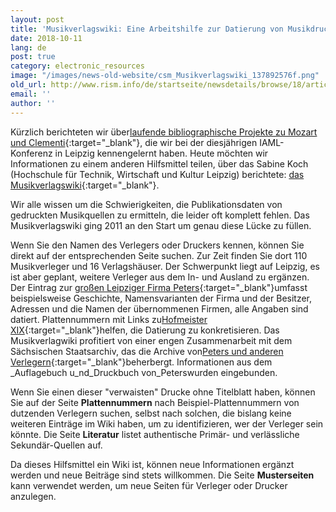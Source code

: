 ```yaml
---
layout: post
title: 'Musikverlagswiki: Eine Arbeitshilfe zur Datierung von Musikdrucken'
date: 2018-10-11
lang: de
post: true
category: electronic_resources
image: "/images/news-old-website/csm_Musikverlagswiki_137892576f.png"
old_url: http://www.rism.info/de/startseite/newsdetails/browse/18/article/64/musikverlagswiki-a-source-for-dating-printed-music.html
email: ''
author: ''
---
```


Kürzlich berichteten wir über[laufende bibliographische Projekte zu Mozart und Clementi](http://www.rism.info/home/newsdetails/?tx_ttnews%5BbackPid%5D=2&tx_ttnews%5Btt_news%5D=1709&cHash=27ebcbd4438ffec144c40bf8992626f3){:target="_blank"}, die wir bei der diesjährigen IAML-Konferenz in Leipzig kennengelernt haben. Heute möchten wir Informationen zu einem anderen Hilfsmittel teilen, über das Sabine Koch (Hochschule für Technik, Wirtschaft und Kultur Leipzig) berichtete: [das Musikverlagswiki](http://www.musikdrucke.htwk-leipzig.de/wordpress/){:target="_blank"}.

Wir alle wissen um die Schwierigkeiten, die Publikationsdaten von gedruckten Musikquellen zu ermitteln, die leider oft komplett fehlen. Das Musikverlagswiki ging 2011 an den Start um genau diese Lücke zu füllen.

Wenn Sie den Namen des Verlegers oder Druckers kennen, können Sie direkt auf der entsprechenden Seite suchen. Zur Zeit finden Sie dort 110 Musikverleger und 16 Verlagshäuser. Der Schwerpunkt liegt auf Leipzig, es ist aber geplant, weitere Verleger aus dem In- und Ausland zu ergänzen. Der Eintrag zur [großen Leipziger Firma Peters](http://www.musikdrucke.htwk-leipzig.de/wordpress/?p=2911){:target="_blank"}umfasst beispielsweise Geschichte, Namensvarianten der Firma und der Besitzer, Adressen und die Namen der übernommenen Firmen, alle Angaben sind datiert. Plattennummern mit Links zu[Hofmeister XIX](http://www.hofmeister.rhul.ac.uk/2008/index.html){:target="_blank"}helfen, die Datierung zu konkretisieren. Das Musikverlagwiki profitiert von einer engen Zusammenarbeit mit dem Sächsischen Staatsarchiv, das die Archive von[Peters und anderen Verlegern](http://www.archiv.sachsen.de/archiv/bestand.jsp?oid=09.22&bestandid=21070){:target="_blank"}beherbergt. Informationen aus dem _Auflagebuch u_nd_Druckbuch von_Peterswurden eingebunden.

Wenn Sie einen dieser "verwaisten" Drucke ohne Titelblatt haben, können Sie auf der Seite **Plattennummern** nach Beispiel-Plattennummern von dutzenden Verlegern suchen, selbst nach solchen, die bislang keine weiteren Einträge im Wiki haben, um zu identifizieren, wer der Verleger sein könnte. Die Seite **Literatur** listet authentische Primär- und verlässliche Sekundär-Quellen auf.

Da dieses Hilfsmittel ein Wiki ist, können neue Informationen ergänzt werden und neue Beiträge sind stets willkommen. Die Seite **Musterseiten** kann verwendet werden, um neue Seiten für Verleger oder Drucker anzulegen.